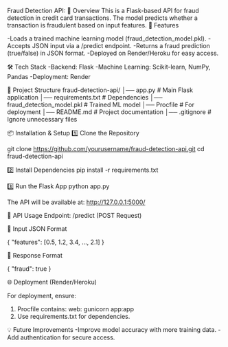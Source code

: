 Fraud Detection API:
📌 Overview
This is a Flask-based API for fraud detection in credit card transactions. The model predicts whether a transaction is fraudulent based on input features.
🚀 Features

-Loads a trained machine learning model (fraud_detection_model.pkl).
-Accepts JSON input via a /predict endpoint.
-Returns a fraud prediction (true/false) in JSON format.
-Deployed on Render/Heroku for easy access.

🛠 Tech Stack
-Backend: Flask
-Machine Learning: Scikit-learn, NumPy, Pandas
-Deployment: Render

📂 Project Structure
fraud-detection-api/
│── app.py                  # Main Flask application
│── requirements.txt        # Dependencies
│── fraud_detection_model.pkl  # Trained ML model
│── Procfile                # For deployment
│── README.md               # Project documentation
│── .gitignore              # Ignore unnecessary files

📦 Installation & Setup
1️⃣ Clone the Repository

git clone https://github.com/yourusername/fraud-detection-api.git
cd fraud-detection-api

2️⃣ Install Dependencies
pip install -r requirements.txt

3️⃣ Run the Flask App
python app.py

The API will be available at: http://127.0.0.1:5000/

🔮 API Usage
Endpoint: /predict (POST Request)

📌 Input JSON Format

{
  "features": [0.5, 1.2, 3.4, ..., 2.1]
}

📌 Response Format

{
  "fraud": true
}

🌐 Deployment (Render/Heroku)

For deployment, ensure:
1. Procfile contains:
web: gunicorn app:app
2. Use requirements.txt for dependencies.

💡 Future Improvements
-Improve model accuracy with more training data.
-Add authentication for secure access.


